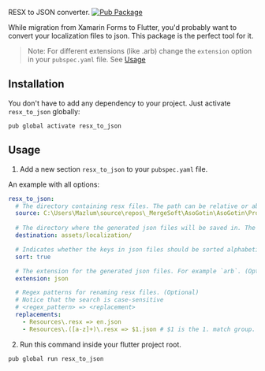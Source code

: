 RESX to JSON converter.  [![Pub Package](https://img.shields.io/pub/v/resx_to_json.svg)](https://pub.dev/packages/resx_to_json)

While migration from Xamarin Forms to Flutter, you'd probably want to convert your localization files to json. This package is the perfect tool for it.

> Note: For different extensions (like .arb) change the `extension` option in your `pubspec.yaml` file. See [Usage](#usage)

## Installation
You don't have to add any dependency to your project. Just activate `resx_to_json` globally:

```shell
pub global activate resx_to_json
```

## Usage

1. Add a new section `resx_to_json` to your `pubspec.yaml` file.

An example with all options: 
```yaml
resx_to_json:
  # The directory containing resx files. The path can be relative or absolute.
  source: C:\Users\Mazlum\source\repos\_MergeSoft\AsoGotin\AsoGotin\Properties
  
  # The directory where the generated json files will be saved in. The path can be relative or absolute.
  destination: assets/localization/

  # Indicates whether the keys in json files should be sorted alphabetically. (Optional, default: true)
  sort: true

  # The extension for the generated json files. For example `arb`. (Optional, default: 'json')
  extension: json

  # Regex patterns for renaming resx files. (Optional)
  # Notice that the search is case-sensitive
  # <regex_pattern> => <replacement> 
  replacements: 
    - Resources\.resx => en.json
    - Resources\.([a-z]+)\.resx => $1.json # $1 is the 1. match group. e.g. Resources.de.resx is renamed to de.json
```


2. Run this command inside your flutter project root.
```shell
pub global run resx_to_json
```
